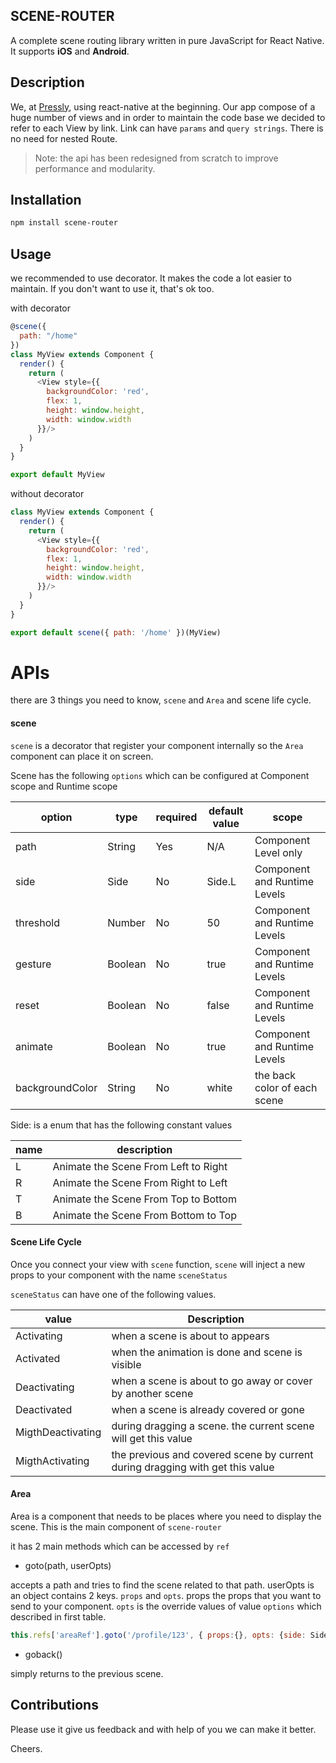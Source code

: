 ## SCENE-ROUTER

A complete scene routing library written in pure JavaScript for React Native. It supports **iOS** and **Android**.

## Description
We, at [Pressly](https://pressly.com), using react-native at the beginning. Our app compose of a huge number of views and in order to maintain the code base we decided to refer to each View by link. Link can have `params` and `query strings`. There is no need for nested Route.

> Note: the api has been redesigned from scratch to improve performance and modularity.

## Installation

```bash
npm install scene-router
```

## Usage

we recommended to use decorator. It makes the code a lot easier to maintain. If you don't want to use it, that's ok too.

with decorator

```js
@scene({
  path: "/home"
})
class MyView extends Component {
  render() {
    return (
      <View style={{
        backgroundColor: 'red',
        flex: 1,
        height: window.height,
        width: window.width
      }}/>
    )
  }
}

export default MyView
```

without decorator

```js
class MyView extends Component {
  render() {
    return (
      <View style={{
        backgroundColor: 'red',
        flex: 1,
        height: window.height,
        width: window.width
      }}/>
    )
  }
}

export default scene({ path: '/home' })(MyView)
```

# APIs

there are 3 things you need to know, `scene` and `Area` and scene life cycle.

#### scene

`scene` is a decorator that register your component internally so the `Area` component can place it on screen.

Scene has the following `options` which can be configured at Component scope and Runtime scope


| option  | type | required | default value | scope |
| ------- | ---- | -------- | ------------- | ----- |
| path    | String  | Yes | N/A | Component Level only |
| side    | Side | No | Side.L | Component and Runtime Levels |
| threshold | Number | No | 50 | Component and Runtime Levels |
| gesture | Boolean | No | true | Component and Runtime Levels |
| reset | Boolean | No | false | Component and Runtime Levels |
| animate | Boolean | No | true | Component and Runtime Levels |
| backgroundColor | String | No | white | the back color of each scene |

Side: is a enum that has the following constant values

| name| description |
| --- | ----------- |
| L | Animate the Scene From Left to Right |
| R | Animate the Scene From Right to Left |
| T | Animate the Scene From Top to Bottom |
| B | Animate the Scene From Bottom to Top |

#### Scene Life Cycle

Once you connect your view with `scene` function, `scene` will inject a new props to your component with the name `sceneStatus`

`sceneStatus` can have one of the following values.

| value | Description |
| ----- | ----------- |
| Activating | when a scene is about to appears |
| Activated | when the animation is done and scene is visible |
| Deactivating | when a scene is about to go away or cover by another scene |
| Deactivated | when a scene is already covered or gone |
| MigthDeactivating | during dragging a scene. the current scene will get this value |
| MigthActivating | the previous and covered scene by current during dragging with get this value|

#### Area

Area is a component that needs to be places where you need to display the scene. This is the main component of `scene-router`

it has 2 main methods which can be accessed by `ref`

- goto(path, userOpts)

accepts a path and tries to find the scene related to that path. userOpts is an object contains 2 keys. `props` and `opts`. props the props that you want to send to your component. `opts` is the override values of value `options` which described in first table.

```js
this.refs['areaRef'].goto('/profile/123', { props:{}, opts: {side: Side.R }})
```

- goback()

simply returns to the previous scene.

## Contributions

Please use it give us feedback and with help of you we can make it better.

Cheers.
